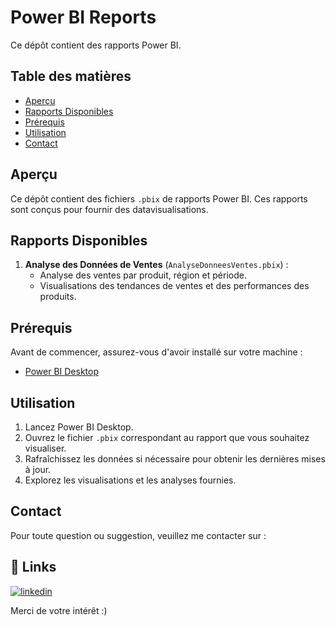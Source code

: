 # Power BI Reports

Ce dépôt contient des rapports Power BI.

## Table des matières

- [Aperçu](#aperçu)
- [Rapports Disponibles](#rapports-disponibles)
- [Prérequis](#prérequis)
- [Utilisation](#utilisation)
- [Contact](#contact)

## Aperçu

Ce dépôt contient des fichiers `.pbix` de rapports Power BI. Ces rapports sont conçus pour fournir des datavisualisations.

## Rapports Disponibles

1. **Analyse des Données de Ventes** (`AnalyseDonneesVentes.pbix`) :
   - Analyse des ventes par produit, région et période.
   - Visualisations des tendances de ventes et des performances des produits.

## Prérequis

Avant de commencer, assurez-vous d'avoir installé sur votre machine :

- [Power BI Desktop](https://powerbi.microsoft.com/desktop/)

## Utilisation

1. Lancez Power BI Desktop.
2. Ouvrez le fichier `.pbix` correspondant au rapport que vous souhaitez visualiser.
3. Rafraîchissez les données si nécessaire pour obtenir les dernières mises à jour.
4. Explorez les visualisations et les analyses fournies.


## Contact

Pour toute question ou suggestion, veuillez me contacter sur :
## 🔗 Links
[![linkedin](https://img.shields.io/badge/linkedin-0A66C2?style=for-the-badge&logo=linkedin&logoColor=white)](https://www.linkedin.com/in/yasmine-u-0033a9166/)

Merci de votre intérêt :)
